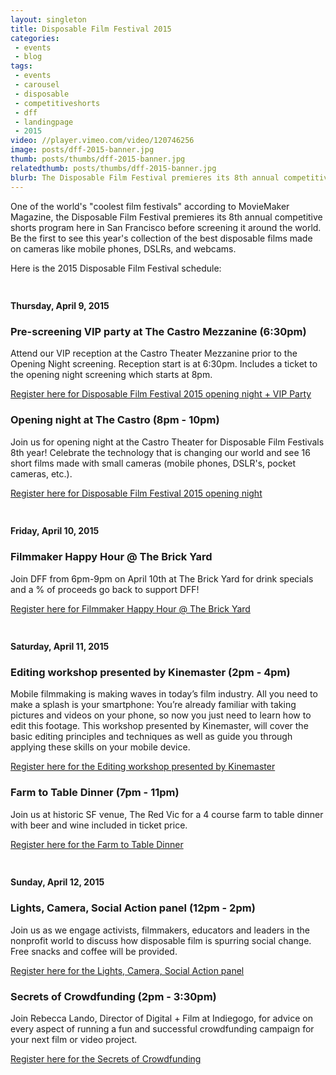 ```yaml
---
layout: singleton
title: Disposable Film Festival 2015
categories:
 - events
 - blog
tags:
 - events
 - carousel
 - disposable
 - competitiveshorts
 - dff
 - landingpage
 - 2015
video: //player.vimeo.com/video/120746256
image: posts/dff-2015-banner.jpg
thumb: posts/thumbs/dff-2015-banner.jpg
relatedthumb: posts/thumbs/dff-2015-banner.jpg
blurb: The Disposable Film Festival premieres its 8th annual competitive shorts program here in San Francisco before screening it around the world. Be the first to see this year's collection of the best disposable films made on cameras like mobile phones, DSLRs, and webcams.
---
```


One of the world's "coolest film festivals" according to MovieMaker Magazine, the Disposable Film Festival premieres its 8th annual competitive shorts program here in San Francisco before screening it around the world. Be the first to see this year's collection of the best disposable films made on cameras like mobile phones, DSLRs, and webcams.

Here is the 2015 Disposable Film Festival schedule:

<h4 style="padding-top: 24px;">Thursday, April 9, 2015</h4>

### Pre-screening VIP party at The Castro Mezzanine (6:30pm)

Attend our VIP reception at the Castro Theater Mezzanine prior to the Opening Night screening. Reception start is at 6:30pm. Includes a ticket to the opening night screening which starts at 8pm.

<a href="https://disposablefilmvip.attendease.com/" target="_blank">Register here for Disposable Film Festival 2015 opening night + VIP Party</a>

### Opening night at The Castro (8pm - 10pm)

Join us for opening night at the Castro Theater for Disposable Film Festivals 8th year! Celebrate the technology that is changing our world and see 16 short films made with small cameras (mobile phones, DSLR's, pocket cameras, etc.).

<a href="https://disposablefilmfest.attendease.com/" target="_blank">Register here for Disposable Film Festival 2015 opening night</a>

<h4 style="padding-top: 24px;">Friday, April 10, 2015</h4>

### Filmmaker Happy Hour @ The Brick Yard

Join DFF from 6pm-9pm on April 10th at The Brick Yard for drink specials and a % of proceeds go back to support DFF!

<a href="https://drinks4dff.attendease.com/" target="_blank">Register here for Filmmaker Happy Hour @ The Brick Yard</a>

<h4 style="padding-top: 24px;">Saturday, April 11, 2015</h4>

### Editing workshop presented by Kinemaster (2pm - 4pm)

Mobile filmmaking is making waves in today’s film industry. All you need to make a splash is your smartphone: You’re already familiar with taking pictures and videos on your phone, so now you just need to learn how to edit this footage. This workshop presented by Kinemaster, will cover the basic editing principles and techniques as well as guide you through applying these skills on your mobile device.

<a href="https://dffworkshop1.attendease.com/" target="_blank">Register here for the Editing workshop presented by Kinemaster</a>

### Farm to Table Dinner (7pm - 11pm)

Join us at historic SF venue, The Red Vic for a 4 course farm to table dinner with beer and wine included in ticket price.

<a href="https://farmtotable.attendease.com/" target="_blank">Register here for the Farm to Table Dinner</a>

<h4 style="padding-top: 24px;">Sunday, April 12, 2015</h4>

### Lights, Camera, Social Action panel (12pm - 2pm)

Join us as we engage activists, filmmakers, educators and leaders in the nonprofit world to discuss how disposable film is spurring social change. Free snacks and coffee will be provided.

<a href="https://dffworkshop2.attendease.com/" target="_blank">Register here for the Lights, Camera, Social Action panel</a>

### Secrets of Crowdfunding (2pm - 3:30pm)

Join Rebecca Lando, Director of Digital + Film at Indiegogo, for advice on every aspect of running a fun and successful crowdfunding campaign for your next film or video project.

<a href="https://workshopindiegogo.attendease.com/" target="_blank">Register here for the Secrets of Crowdfunding</a>